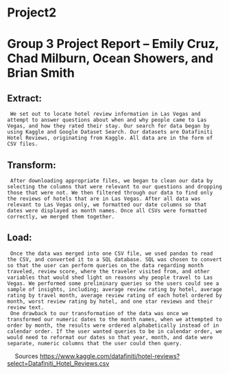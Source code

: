 # Project2
# Group 3 Project Report – Emily Cruz, Chad Milburn, Ocean Showers, and Brian Smith
## Extract:
	 We set out to locate hotel review information in Las Vegas and attempt to answer questions about when and why people came to Las Vegas, and how they rated their stay. Our search for data began by using Kaggle and Google Dataset Search. Our datasets are Datafiniti Hotel Reviews, originating from Kaggle. All data are in the form of CSV files.
## Transform:
	 After downloading appropriate files, we began to clean our data by selecting the columns that were relevant to our questions and dropping those that were not. We then filtered through our data to find only the reviews of hotels that are in Las Vegas. After all data was relevant to Las Vegas only, we formatted our date columns so that dates were displayed as month names. Once all CSVs were formatted correctly, we merged them together. 
## Load:
	 Once the data was merged into one CSV file, we used pandas to read the CSV, and converted it to a SQL database. SQL was chosen to convert so that the user can perform queries on the data regarding month traveled, review score, where the traveler visited from, and other variables that would shed light on reasons why people travel to Las Vegas. We performed some preliminary queries so the users could see a sample of insights, including; average review rating by hotel, average rating by travel month, average review rating of each hotel ordered by month, worst review rating by hotel, and one star reviews and their review text. 
	 One drawback to our transformation of the data was once we transformed our numeric dates to the month names, when we attempted to order by month, the results were ordered alphabetically instead of in calendar order. If the user wanted queries to be in calendar order, we would need to reformat our dates so that year, month, and date were separate, numeric columns that the user could then query.
 
Sources
https://www.kaggle.com/datafiniti/hotel-reviews?select=Datafiniti_Hotel_Reviews.csv

